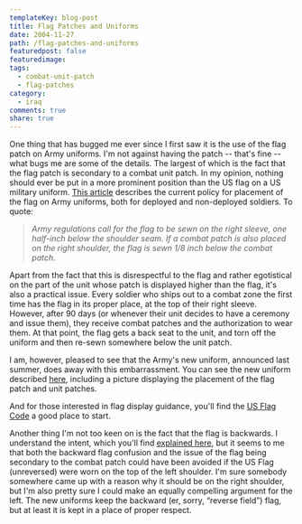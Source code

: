 ```yaml
---
templateKey: blog-post
title: Flag Patches and Uniforms
date: 2004-11-27
path: /flag-patches-and-uniforms
featuredpost: false
featuredimage:
tags:
  - combat-unit-patch
  - flag-patches
category:
  - iraq
comments: true
share: true
---
```


One thing that has bugged me ever since I first saw it is the use of the flag patch on Army uniforms. I'm not against having the patch -- that's fine -- what bugs me are some of the details. The largest of which is the fact that the flag patch is secondary to a combat unit patch. In my opinion, nothing should ever be put in a more prominent position than the US flag on a US military uniform. [This article](http://www.estripes.com/article.asp?section=104&article=19848&archive=true) describes the current policy for placement of the flag on Army uniforms, both for deployed and non-deployed soldiers. To quote:

> _Army regulations call for the flag to be sewn on the right sleeve, one half-inch below the shoulder seam. If a combat patch is also placed on the right shoulder, the flag is sewn 1/8 inch below the combat patch._

Apart from the fact that this is disrespectful to the flag and rather egotistical on the part of the unit whose patch is displayed higher than the flag, it's also a practical issue. Every soldier who ships out to a combat zone the first time has the flag in its proper place, at the top of their right sleeve. However, after 90 days (or whenever their unit decides to have a ceremony and issue them), they receive combat patches and the authorization to wear them. At that point, the flag gets a back seat to the unit, and torn off the uniform and then re-sewn somewhere below the unit patch.

I am, however, pleased to see that the Army's new uniform, announced last summer, does away with this embarrassment. You can see the new uniform described [here](http://www.peosoldier.army.mil/index.php?section=acu), including a picture displaying the placement of the flag patch and unit patches.

And for those interested in flag display guidance, you'll find the [US Flag Code](http://www.usflag.org/us.code36.html) a good place to start.

Another thing I'm not too keen on is the fact that the flag is backwards. I understand the intent, which you'll find [explained here](http://slate.msn.com/?id=2080338), but it seems to me that both the backward flag confusion and the issue of the flag being secondary to the combat patch could have been avoided if the US Flag (unreversed) were worn on the top of the left shoulder. I'm sure somebody somewhere came up with a reason why it should be on the right shoulder, but I'm also pretty sure I could make an equally compelling argument for the left. The new uniforms keep the backward (er, sorry, “reverse field”) flag, but at least it is kept in a place of proper respect.
